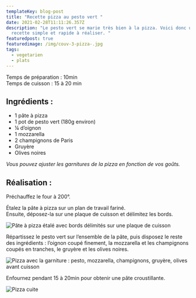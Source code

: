 ```yaml
---
templateKey: blog-post
title: "Recette pizza au pesto vert "
date: 2021-02-28T11:11:26.357Z
description: "Le pesto vert se marie très bien à la pizza. Voici donc une
  recette simple et rapide à réaliser. "
featuredpost: true
featuredimage: /img/couv-3-pizza-.jpg
tags:
  - vegetarien
  - plats
---
```

Temps de préparation : 10min \
Temps de cuisson : 15 à 20 min 

## Ingrédients :

* 1 pâte à pizza
* 1 pot de pesto vert (180g environ)
* ¼ d’oignon
* 1 mozzarella
* 2 champignons de Paris
* Gruyère
* Olives noires

*Vous pouvez ajuster les garnitures de la pizza en fonction de vos goûts.*

## Réalisation :

Préchauffez le four à 200°.

Étalez la pâte à pizza sur un plan de travail fariné.\
Ensuite, déposez-la sur une plaque de cuisson et délimitez les bords.

![Pâte à pizza étalé avec bords délimités sur une plaque de cuisson ](/img/pizzaavantgarniture.jpg "Pâte à pizza étalé")

Répartissez le pesto vert sur l’ensemble de la pâte, puis disposez le reste des ingrédients : l’oignon coupé finement, la mozzarella et les champignons coupés en tranches, le gruyère et les olives noires.

![Pizza avec la garniture : pesto, mozzarella, champignons, gruyère, olives avant cuisson ](/img/pizza-avant-cuisson.jpg "Pizza garnie avant cuisson ")

Enfournez pendant 15 à 20min pour obtenir une pâte croustillante.

![Pizza cuite ](/img/pizza-cuite.jpg "Pizza")